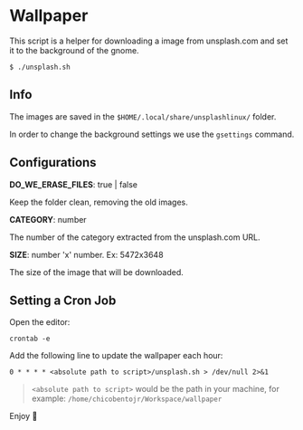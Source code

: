 # Wallpaper

This script is a helper for downloading a image from unsplash.com and set it to the background of the gnome.

    $ ./unsplash.sh

## Info

The images are saved in the `$HOME/.local/share/unsplashlinux/` folder.

In order to change the background settings we use the `gsettings` command.

## Configurations

**DO_WE_ERASE_FILES**: true | false

Keep the folder clean, removing the old images.

**CATEGORY**: number

The number of the category extracted from the unsplash.com URL.

**SIZE**: number 'x' number. Ex: 5472x3648

The size of the image that will be downloaded.

## Setting a Cron Job

Open the editor:

```
crontab -e
```

Add the following line to update the wallpaper each hour:

```
0 * * * * <absolute path to script>/unsplash.sh > /dev/null 2>&1
```

> `<absolute path to script>` would be the path in your machine, for example: `/home/chicobentojr/Workspace/wallpaper`

Enjoy :tada:
